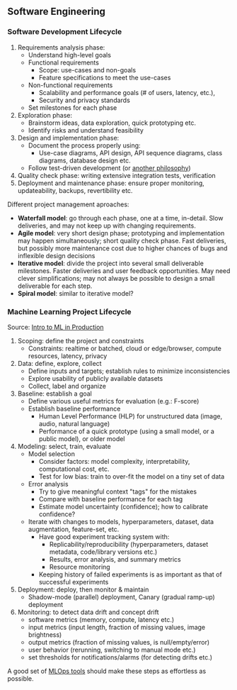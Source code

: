 ## Software Engineering

### Software Development Lifecycle

1. Requirements analysis phase:
   - Understand high-level goals
   - Functional requirements
     - Scope: use-cases and non-goals
     - Feature specifications to meet the use-cases
   - Non-functional requirements
     - Scalability and performance goals (# of users, latency, etc.),
     - Security and privacy standards
   - Set milestones for each phase
1. Exploration phase:
   - Brainstorm ideas, data exploration, quick prototyping etc.
   - Identify risks and understand feasibility
1. Design and implementation phase:
   - Document the process properly using:
     - Use-case diagrams, API design, API sequence diagrams, class diagrams, database design etc.
   - Follow test-driven development (or [another philosophy](https://en.wikipedia.org/wiki/List_of_software_development_philosophies))
1. Quality check phase: writing extensive integration tests, verification
1. Deployment and maintenance phase: ensure proper monitoring, updateability, backups, revertibility etc.

Different project management aproaches:

- **Waterfall model**: go through each phase, one at a time, in-detail. Slow deliveries, and may not keep up with changing requirements.
- **Agile model**: very short design phase; prototyping and implementation may happen simultaneously; short quality check phase. Fast deliveries, but possibly more maintenance cost due to higher chances of bugs and inflexible design decisions
- **Iterative model**: divide the project into several small deliverable milestones. Faster deliveries and user feedback opportunities. May need clever simplifications; may not always be possible to design a small deliverable for each step.
- **Spiral model**: similar to iterative model?

### Machine Learning Project Lifecycle

Source: [Intro to ML in Production](https://www.coursera.org/learn/introduction-to-machine-learning-in-production)

1. Scoping: define the project and constraints
   - Constraints: realtime or batched, cloud or edge/browser, compute resources, latency, privacy
1. Data: define, explore, collect
   - Define inputs and targets; establish rules to minimize inconsistencies
   - Explore usability of publicly available datasets
   - Collect, label and organize
1. Baseline: establish a goal
   - Define various useful metrics for evaluation (e.g.: F-score)
   - Establish baseline performance
     - Human Level Performance (HLP) for unstructured data (image, audio, natural language)
     - Performance of a quick prototype (using a small model, or a public model), or older model
1. Modeling: select, train, evaluate
   - Model selection
     - Consider factors: model complexity, interpretability, computational cost, etc.
     - Test for low bias: train to over-fit the model on a tiny set of data
   - Error analysis
     - Try to give meaningful context "tags" for the mistakes
     - Compare with baseline performance for each tag
     - Estimate model uncertainty (confidence); how to calibrate confidence?
   - Iterate with changes to models, hyperparameters, dataset, data augmentation, feature-set, etc.
     - Have good experiment tracking system with:
       - Replicability/reproducibility (hyperparameters, dataset metadata, code/library versions etc.)
       - Results, error analysis, and summary metrics
       - Resource monitoring
     - Keeping history of failed experiments is as important as that of successful experiments
1. Deployment: deploy, then monitor & maintain
   - Shadow-mode (parallel) deployment, Canary (gradual ramp-up) deployment
1. Monitoring: to detect data drift and concept drift
   - software metrics (memory, compute, latency etc.)
   - input metrics (input length, fraction of missing values, image brightness)
   - output metrics (fraction of missing values, is null/empty/error)
   - user behavior (rerunning, switching to manual mode etc.)
   - set thresholds for notifications/alarms (for detecting drifts etc.)

A good set of [MLOps tools](https://github.com/johncf/learn-log/blob/master/2023-05.md#mlops-tools) should make these steps as effortless as possible.

